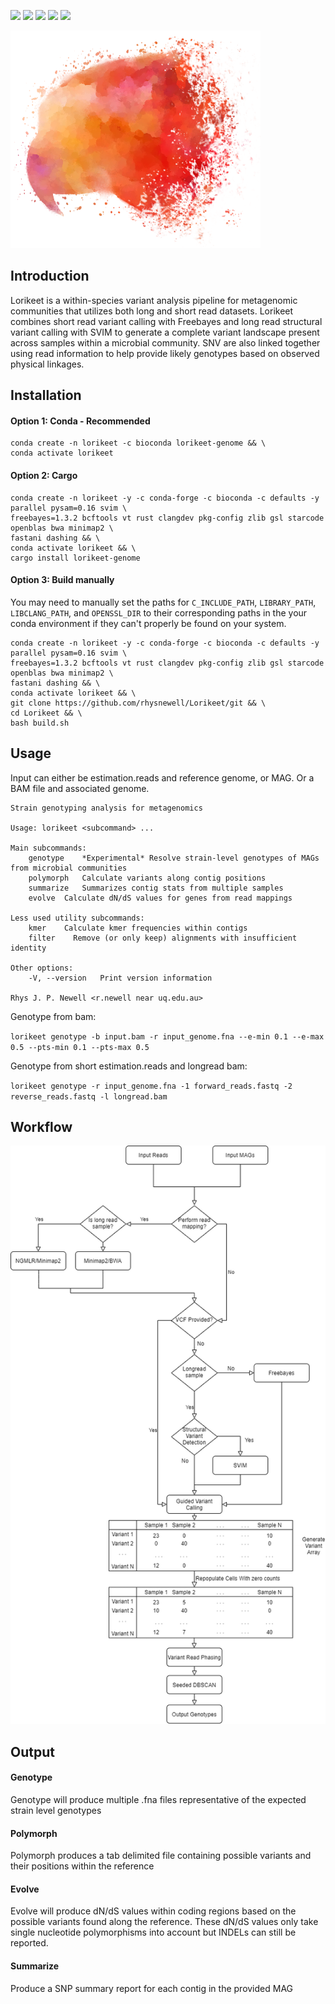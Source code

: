 ![](https://travis-ci.com/rhysnewell/Lorikeet.svg?branch=master)
![](https://anaconda.org/bioconda/lorikeet-genome/badges/license.svg)
![](https://anaconda.org/bioconda/lorikeet-genome/badges/version.svg)
![](https://anaconda.org/bioconda/lorikeet-genome/badges/latest_release_relative_date.svg)
![](https://anaconda.org/bioconda/lorikeet-genome/badges/platforms.svg)


![](docs/images/lorikeet_logo_crop.png)

## Introduction

Lorikeet is a within-species variant analysis pipeline for metagenomic communities that utilizes both long and short read datasets.
Lorikeet combines short read variant calling with Freebayes and long read structural variant calling with SVIM to generate a 
complete variant landscape present across samples within a microbial community. SNV are also linked together using read 
information to help provide likely genotypes based on observed physical linkages.

## Installation

#### Option 1: Conda - Recommended
```
conda create -n lorikeet -c bioconda lorikeet-genome && \
conda activate lorikeet
```

#### Option 2: Cargo
```
conda create -n lorikeet -y -c conda-forge -c bioconda -c defaults -y parallel pysam=0.16 svim \ 
freebayes=1.3.2 bcftools vt rust clangdev pkg-config zlib gsl starcode openblas bwa minimap2 \ 
fastani dashing && \ 
conda activate lorikeet && \ 
cargo install lorikeet-genome
```

#### Option 3: Build manually
You may need to manually set the paths for `C_INCLUDE_PATH`, `LIBRARY_PATH`, `LIBCLANG_PATH`, and `OPENSSL_DIR` to their corresponding
paths in the your conda environment if they can't properly be found on your system.
```
conda create -n lorikeet -y -c conda-forge -c bioconda -c defaults -y parallel pysam=0.16 svim \ 
freebayes=1.3.2 bcftools vt rust clangdev pkg-config zlib gsl starcode openblas bwa minimap2 \ 
fastani dashing && \ 
conda activate lorikeet && \ 
git clone https://github.com/rhysnewell/Lorikeet/git && \ 
cd Lorikeet && \ 
bash build.sh
```


## Usage

Input can either be estimation.reads and reference genome, or MAG. Or a BAM file and associated genome.

```
Strain genotyping analysis for metagenomics

Usage: lorikeet <subcommand> ...

Main subcommands:
    genotype    *Experimental* Resolve strain-level genotypes of MAGs from microbial communities
    polymorph   Calculate variants along contig positions
    summarize   Summarizes contig stats from multiple samples
    evolve  Calculate dN/dS values for genes from read mappings

Less used utility subcommands:
    kmer    Calculate kmer frequencies within contigs
    filter    Remove (or only keep) alignments with insufficient identity

Other options:
    -V, --version   Print version information

Rhys J. P. Newell <r.newell near uq.edu.au>
```

Genotype from bam:

`lorikeet genotype -b input.bam -r input_genome.fna --e-min 0.1 --e-max 0.5 --pts-min 0.1 --pts-max 0.5`

Genotype from short estimation.reads and longread bam:

`lorikeet genotype -r input_genome.fna -1 forward_reads.fastq -2 reverse_reads.fastq -l longread.bam`

## Workflow

![](docs/images/Lorikeet-workflow.png)


## Output

#### Genotype 
Genotype will produce multiple .fna files representative of the expected strain level genotypes

#### Polymorph
Polymorph produces a tab delimited file containing possible variants and their positions within the reference

#### Evolve
Evolve will produce dN/dS values within coding regions based on the possible variants found along the reference.
These dN/dS values only take single nucleotide polymorphisms into account but INDELs can still be reported.

#### Summarize
Produce a SNP summary report for each contig in the provided MAG